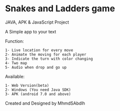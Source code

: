 # Snakes and Ladders game
JAVA, APK & JavaScript Project

A Simple app to your text

Function:

	1- Live location for every move
	2- Animate the moving for each player
	3- Indicate the turn with color changing
	4- Two map
	5- Audio when drop and go up

Available:

	1- Web Version(beta)
	2- Windows (You need Java SDK)
	3- APK (android 7.0 and above)

Created and Designed by MhmdSAbdlh
